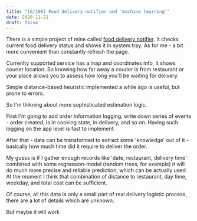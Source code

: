 ```yaml
---
title: "[6/100] Food delivery notifier and 'machine learning'"
date: 2020-11-21
draft: false
---
```


There is a simple project of mine called [food delivery notifier](http://github.com/EvilKhaosKat/food-delivery-notifier).
It checks current food delivery status and shows it in system tray. As for me - a bit more convenient than constantly refresh the page.

Currenlty supported service has a map and coordinates info, it shows courier location.
So knowing how far away a courier is from restaurant or your place allows you to assess how long you'll be waiting for delivery.

Simple distance-based heuristic implemented a while ago is useful, but prone to errors.

So I'm thikning about more sophisticated estimation logic.

First I'm going to add order information logging, write down series of events - order created, is in cooking state, in delivery, and so on.
Having such logging on the app level is fast to implement.

After that - data can be transformed to extract some 'knowledge' out of it - basically how much time did it require to deliver the order.

My guess is if I gather enough records like 'date, restaurant, delivery time' combined with some regression-model (random trees, for example) it will do much more precise and reliable prediction, which can be actually used.
At the moment I think that combination of distance to restaurant, day time, weekday, and total cost can be sufficient.

Of course, all this data is only a small part of real delivery logistic process, there are a lot of details which are unknown.

But maybe it will work